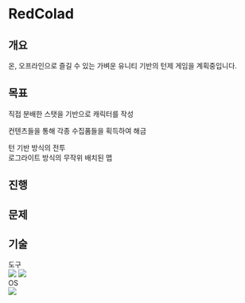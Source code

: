 # RedColad

## 개요

온, 오프라인으로 즐길 수 있는 가벼운 유니티 기반의 턴제 게임을 계획중입니다.

## 목표

직접 분배한 스탯을 기반으로 캐릭터를 작성
  
컨텐츠들을 통해 각종 수집품들을 획득하여 해금
  
턴 기반 방식의 전투  
로그라이트 방식의 무작위 배치된 맵

## 진행



## 문제
## 기술

도구  
<img src="https://img.shields.io/badge/Unity-FFFFFF?style=for-the-badge&logo=Unity&logoColor=black"> 
<img src="https://img.shields.io/badge/visualstudio-5C2D91?style=for-the-badge&logo=visualstudio&logoColor=white">  
OS  
<img src="https://img.shields.io/badge/Windows-3776AB?style=for-the-badge&logo=Windows&logoColor=white">  
